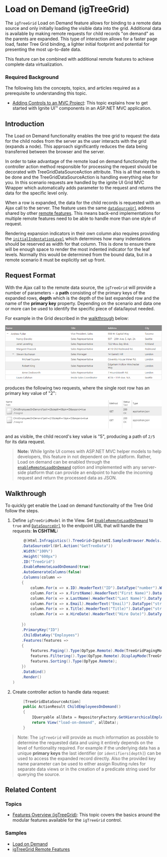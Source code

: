<!--
|metadata|
{
    "fileName": "igtreegrid-load-on-demand",
    "controlName": ["igTreeGrid"],
    "tags": ["Grids", "MVC", "Virtualization"]
}
|metadata|
-->

# Load on Demand (igTreeGrid)

The `igTreeGrid` Load on Demand feature allows for binding to a remote data source and only initially loading the visible data into the grid. Additional data is available by  making remote requests for child records "on demand" as the parents are expanded. This type of interaction allows for a faster page load, faster Tree Grid binding, a lighter initial footprint and potential for presenting the most up-to-date data.

This feature can be combined with additional remote features to achieve complete data virtualization.


### Required Background

The following lists the concepts, topics, and articles required as a prerequisite to understanding this topic.

- [Adding Controls to an MVC Project](Adding-NetAdvantage-Controls-to-an-MVC-Project.html): This topic explains how to get started with Ignite UI™ components in an ASP.NET MVC application.


## Introduction

The Load on Demand functionality enables the tree grid to request the data for the child nodes from the server as the user interacts with the grid (expands a node). This approach significantly reduces the data being transferred between the browser and the server.

In order to take advantage of the remote load on demand functionality the controller action method responsible for processing the request should be decorated with TreeGridDataSourceAction attribute. This is all that needs to be done and the TreeGridDataSourceAction is handling everything else for you. In this scenario requests are handled by the ignite UI Grid MVC Wrapper which automatically adds parameter to the request and returns the data for the specific level only.  

When a row is expanded, the data for the child records is requested with an Ajax call to the server. The feature uses the same [`dataSourceUrl`](%%jQueryApiUrl%%/ui.igtreegrid#options:dataSourceUrl) address shared by other [remote features](igTreeGrid-Remote-Features.html). This means back-end implementations for multiple remote features need to be able to handle more than one style of request.

Rendering expansion indicators in their own column also requires providing the [`initialIndentationLevel`](%%jQueryApiUrl%%/ui.igtreegrid#options:initialIndentationLevel) which determines how many indentations should be reserved as width for that column. This is done to ensure there will be enough space to render the most indented indicator for the leaf levels. Normally this would be determined from the bound data, but in a remote scenario it must be explicitly set up front.

## <a id="request-format"></a> Request Format

With the Ajax call to the remote data source, the `igTreeGrid` will provide a number of parameters - a **path** consisting of the primary keys of the expanded rows, **depth** which is the depth of the last expanded row and the name of the **primary key** property. Depending on the scenario and data one or more can be used to identify the specific piece of data/layout needed.

For example in the Grid described in the [walkthrough](#walkthrough) below:

![](images/igtreegrid-load-on-demand.png "igTreeGrid with Load on Demand")

produces the following two requests, where the single root row has an primary key value of "2":

![](images/igtreegrid-load-on-demand-requests.png "igTreeGrid with Load on Demand requests")  

and as visible, the child record's key value is "5", producing a path of `2/5` for its data request.

> **Note:** While Ignite UI comes with ASP.NET MVC helper models to help developers, this feature in not dependent on the platform. Rather, Load on demand can be enabled through the [`enableRemoteLoadOnDemand`](%%jQueryApiUrl%%/ui.igtreegrid#options:enableRemoteLoadOnDemand) option and implemented with any server-side platform that can provide an endpoint to handle the incoming request and return the processed data as JSON.

## <a id="walkthrough"></a> Walkthrough

To quickly get enable the Load on demand functionality of the Tree Grid follow the steps.

1. Define `igTreeGridModel` in the View. Set [`EnableRemoteLoadOnDemand`](Infragistics.Web.Mvc~Infragistics.Web.Mvc.TreeGridModel~EnableRemoteLoadOnDemand.html) to `true` and [`DataSourceUrl`](Infragistics.Web.Mvc~Infragistics.Web.Mvc.GridModel~DataSourceUrl.html) to the endpoint URL that will handle the requests:
	**In CSHTML:**

	```csharp
	     @(Html.Infragistics().TreeGrid<IgniteUI.SamplesBrowser.Models.EmployeeData>()
        .DataSourceUrl(Url.Action("GetTreeData"))
        .Width("100%")
        .Height("600px")
        .ID("TreeGrid")
        .EnableRemoteLoadOnDemand(true)
        .AutoGenerateColumns(false)
        .Columns(column =>
        {
            column.For(x => x.ID).HeaderText("ID").DataType("number").Width("10%");
            column.For(x => x.FirstName).HeaderText("First Name)").DataType("string").Width("25%");
            column.For(x => x.LastName).HeaderText("Last Name)").DataType("string").Width("15%");
            column.For(x => x.Email).HeaderText("Email)").DataType("string").Width("25%");
            column.For(x => x.Title).HeaderText("Title)").DataType("string").Width("25%");
            column.For(x => x.HireDate).HeaderText("Hire Date)").DataType("date").Width("10%");

        })
        .PrimaryKey("ID")
        .ChildDataKey("Employees")
        .Features(features =>
        {
            features.Paging().Type(OpType.Remote).Mode(TreeGridPagingMode.RootLevelOnly).PageSize(3);
            features.Filtering().Type(OpType.Remote).DisplayMode(TreeGridFilteringDisplayMode.ShowWithAncestors);
            features.Sorting().Type(OpType.Remote);
        })
        .DataBind()
        .Render()
    )
	```
2. Create controller action to handle data request:

```csharp
	    [TreeGridDataSourceAction]
        public ActionResult ChildEmployeesOnDemand()
        {
            IQueryable allData = RepositoryFactory.GetHierarchicalEmployeeData().AsQueryable();
            return View("load-on-demand", allData);
        }
```

> Note: The `igTreeGrid` will provide as much information as possbile to determine the requested data and using it entirely depends on the level of funtionality required. For example if the underlying data has a unique **primary keys** the last identifier (or `identifiers[depth]`) can be used to access the expanded record directly. Also the provided key name parameter can be used to either assign Routing rules for separate data views or in the creation of a predicate string used for querying the source.

## <a id="related-content"></a> Related Content

### <a id="topics"></a> Topics
-   [Features Overview (igTreeGrid)](igTreeGrid-Features-Overview.html): This topic covers the basics around the modular features available for the `igTreeGrid` control.

### <a id="samples"></a> Samples
- [Load on Demand](%%SamplesUrl%%/tree-grid/load-on-demand)
- [igTreeGrid Remote Features](%%SamplesUrl%%/tree-grid/overview)
